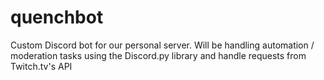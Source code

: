 # quenchbot
 Custom Discord bot for our personal server. Will be handling automation / moderation tasks using the Discord.py library and handle requests from Twitch.tv's API
